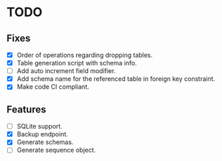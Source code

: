 # TODO

## Fixes

- [x] Order of operations regarding dropping tables.
- [x] Table generation script with schema info.
- [ ] Add auto increment field modifier.
- [x] Add schema name for the referenced table in foreign key constraint.
- [x] Make code CI compliant.

## Features

- [ ] SQLite support.
- [x] Backup endpoint.
- [x] Generate schemas.
- [ ] Generate sequence object.
